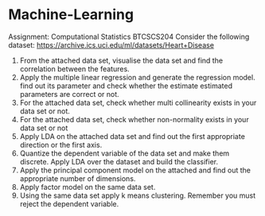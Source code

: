 # Machine-Learning
Assignment: Computational Statistics BTCSCS204
Consider the following dataset: https://archive.ics.uci.edu/ml/datasets/Heart+Disease

1.	From the attached data set, visualise the data set and find the correlation between the features.
2.	Apply the multiple linear regression and generate the regression model. find out its parameter and check whether the estimate estimated parameters are correct or not.
3.	For the attached data set, check whether multi collinearity exists in your data set or not.
4.	For the attached data set, check whether non-normality exists in your data set or not
5.  Apply LDA on the attached data set and find out the first appropriate direction or the first axis.
6.	Quantize the dependent variable of the data set and make them discrete. Apply LDA over the dataset and build the classifier.
7.	Apply the principal component model on the attached and find out the appropriate number of dimensions.
8.	Apply factor model on the same data set.
9.	Using the same data set apply k means clustering. Remember you must reject the dependent variable.
